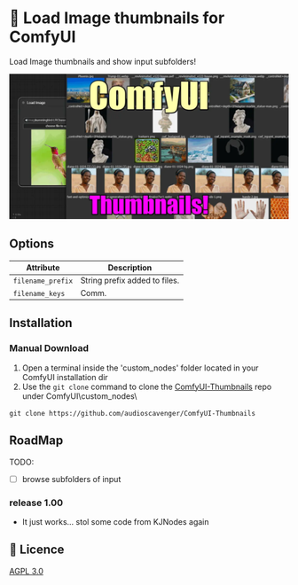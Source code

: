 # 💾 Load Image thumbnails for ComfyUI
Load Image thumbnails and show input subfolders!

<p align="center">
 <img src="assets/ComfyUI-Thumbnails-featured-meme.webp" />
</p>

## Options

| Attribute | Description |
| --- | --- |
| `filename_prefix` |  String prefix added to files. |
| `filename_keys` | Comm. |


## Installation
### Manual Download
1. Open a terminal inside the 'custom_nodes' folder located in your ComfyUI installation dir
2. Use the `git clone` command to clone the [ComfyUI-Thumbnails](https://github.com/audioscavenger/ComfyUI-Thumbnails) repo under ComfyUI\custom_nodes\
```
git clone https://github.com/audioscavenger/ComfyUI-Thumbnails
```

## RoadMap
TODO:

- [ ] browse subfolders of input

### release 1.00
- It just works... stol some code from KJNodes again


## :ribbon: Licence
[AGPL 3.0](https://choosealicense.com/licenses/gpl-3.0/)
